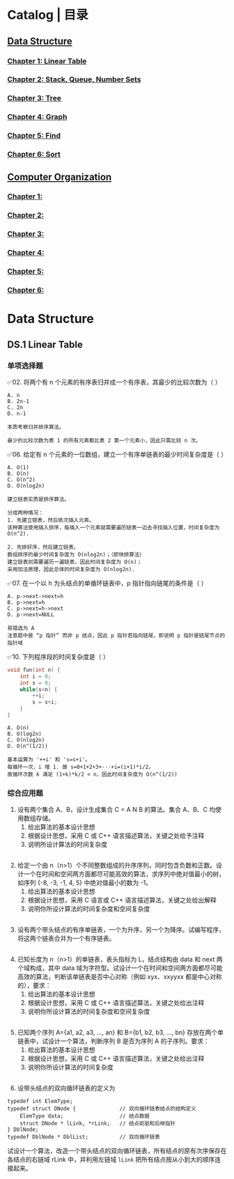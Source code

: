 # Catalog | 目录
## [Data Structure](https://github.com/AdorableLake/408_Questions/blob/main/Second_Cycle_Review/Data_Structure.md#data-structure-1)
### [Chapter 1: Linear Table](https://github.com/AdorableLake/408_Questions/blob/main/Second_Cycle_Review/Data_Structure.md#ds1-linear-table)
### [Chapter 2: Stack, Queue, Number Sets](url)
### [Chapter 3: Tree](url)
### [Chapter 4: Graph](url)
### [Chapter 5: Find](url)
### [Chapter 6: Sort](url)

## [Computer Organization](url)
### [Chapter 1: ](url)
### [Chapter 2: ](url)
### [Chapter 3: ](url)
### [Chapter 4: ](url)
### [Chapter 5: ](url)
### [Chapter 6: ](url)

# Data Structure
## DS.1 Linear Table
### 单项选择题
✅02. 将两个有 n 个元素的有序表归并成一个有序表，其最少的比较次数为（ ）

```
A. n
B. 2n-1
C. 2n
D. n-1
```

```
本质考察归并排序算法。

最少的比较次数为表 1 的所有元素都比表 2 第一个元素小，因此只需比较 n 次。
```

✅06. 给定有 n 个元素的一位数组，建立一个有序单链表的最少时间复杂度是（ ）

```
A. O(1)
B. O(n)
C. O(n^2)
D. O(nlog2n)
```

```
建立链表实质是排序算法。

分成两种情况：
1. 先建立链表，然后依次插入元素。
该种算法使用插入排序，每插入一个元素就需要遍历链表一边去寻找插入位置，时间复杂度为 O(n^2).

2. 先排好序，然后建立链表。
数组排序的最少时间复杂度为 O(nlog2n)；（即快排算法）
建立链表则需要遍历一遍链表，因此时间复杂度为 O(n)；
采用加法原理，因此总体的时间复杂度为 O(nlog2n).
```

✅07. 在一个以 h 为头结点的单循环链表中，p 指针指向链尾的条件是（ ）

```
A. p->next->next=h
B. p->next=h
C. p->next=h->next
D. p->next=NULL
```

```
易错选为 A
注意题中是 “p 指针” 而非 p 结点，因此 p 指针若指向链尾，即说明 p 指针是链尾节点的指针域
```

✅10. 下列程序段的时间复杂度是（ ）

```C
void fun(int n) {
    int i = 0;
    int s = 0;
    while(s<n) {
        ++i;
        s = s+i; 
    }
}
```

```
A. O(n)
B. O(log2n)
C. O(nlog2n)
D. O(n^(1/2))
```

```
基本运算为 '++i' 和 's=s+i'。
每循环一次，i 增 1. 故 s=0+1+2+3+···+i=(i+1)*i/2。
故循环次数 k 满足 (1+k)*k/2 < n，因此时间复杂度为 O(n^(1/2))
```

### 综合应用题
01. 设有两个集合 A、B，设计生成集合 C = A N B 的算法。集合 A、B、C 均使用数组存储。
    1. 给出算法的基本设计思想
    2. 根据设计思想，采用 C 或 C++ 语言描述算法，关键之处给予注释
    3. 说明所设计算法的时间复杂度

```

```

02. 给定一个由 n（n>1）个不同整数组成的升序序列，同时包含负数和正数。设计一个在时间和空间两方面都尽可能高效的算法，求序列中绝对值最小的树，如序列 {-8, -3, -1, 4, 5} 中绝对值最小的数为 -1。
    1.  给出算法的基本设计思想
    2.  根据设计思想，采用 C 语言或 C++ 语言描述算法，关键之处给出解释
    3.  说明你所设计算法的时间复杂度和空间复杂度

```

```

03. 设有两个带头结点的有序单链表，一个为升序，另一个为降序。试编写程序，将这两个链表合并为一个有序链表。

```

```

04. 已知长度为 n（n>1）的单链表，表头指标为 L，结点结构由 data 和 next 两个域构成，其中 data 域为字符型。试设计一个在时间和空间两方面都尽可能高效的算法，判断该单链表是否中心对称（例如 xyx、xxyyxx 都是中心对称的），要求：
    1.  给出算法的基本设计思想
    2.  根据设计思想，采用 C 或 C++ 语言描述算法，关键之处给出注释
    3.  说明你所设计算法的时间复杂度和空间复杂度

```

```

05. 已知两个序列 A={a1, a2, a3, ..., an} 和 B={b1, b2, b3, ..., bn} 存放在两个单链表中，试设计一个算法，判断序列 B 是否为序列 A 的子序列。要求：
    1.  给出算法的基本设计思想
    2.  根据设计思想，采用 C 或 C++ 语言描述算法，关键之处给出注释
    3.  说明你所设计算法的时间复杂度

```

```

06. 设带头结点的双向循环链表的定义为
   
```
typedef int ElemType;
typedef struct DNode {              // 双向循环链表结点的结构定义
    ElemType data;                  // 结点数据
    struct DNode * lLink, *rLink;   // 结点前驱和后继指针
} DblNode;
typedef DblNode * DblList;          // 双向循环链表
```

试设计一个算法，改造一个带头结点的双向循环链表，所有结点的原有次序保存在各结点的右链域 rLink 中，并利用左链域 `lLink` 把所有结点按从小到大的顺序连接起来。
